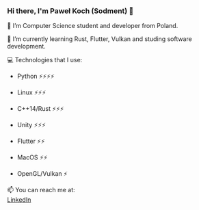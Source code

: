 ### Hi there, I'm Paweł Koch (Sodment) 👋

🔭 I’m Computer Science student and developer from Poland.

🌱 I’m currently learning Rust, Flutter, Vulkan and studing software development.

💻 Technologies that I use:
- Python ⚡⚡⚡⚡
- Linux ⚡⚡⚡
- C++14/Rust ⚡⚡⚡
- Unity ⚡⚡⚡
- Flutter ⚡⚡
- MacOS ⚡⚡

- OpenGL/Vulkan ⚡

📫 You can reach me at:<br>
[LinkedIn](https://www.linkedin.com/in/pawe%C5%82-koch-032149178/)

<!--
**Sodment/Sodment** is a ✨ _special_ ✨ repository because its `README.md` (this file) appears on your GitHub profile.

Here are some ideas to get you started:

- 🔭 I’m currently working on ...
- 🌱 I’m currently learning ...
- 👯 I’m looking to collaborate on ...
- 🤔 I’m looking for help with ...
- 💬 Ask me about ...
- 📫 How to reach me: ...
- 😄 Pronouns: ...
- ⚡ Fun fact: ...
-->
